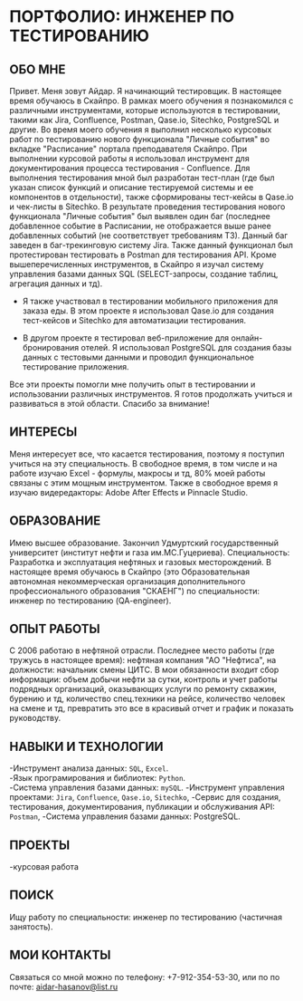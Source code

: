 # ПОРТФОЛИО: ИНЖЕНЕР ПО ТЕСТИРОВАНИЮ

## ОБО МНЕ
Привет. Меня зовут Айдар. Я начинающий тестировщик. В настоящее время обучаюсь в Скайпро. В рамках моего обучения я познакомился с различными инструментами, которые используются в тестировании, такими как Jira, Confluence, Postman, Qase.io, Sitechko, PostgreSQL и другие. Во время моего обучения я выполнил несколько курсовых работ по тестированию нового функционала "Личные события" во вкладке "Расписание" портала преподавателя Скайпро. При выполнении курсовой работы я использовал инструмент для документирования процесса тестирования - Confluence. Для выполнения тестирования мной был разработан тест-план (где был указан  список функций и описание тестируемой системы и ее компонентов в отдельности), также сформированы тест-кейсы в Qase.io и чек-листы в Sitechko. В результате проведения тестирования нового функционала "Личные события" был выявлен один баг (последнее добавленное событие в Расписании, не отображается выше ранее добавленных событий (не соответствует требованиям ТЗ). Данный баг заведен в баг-трекинговую систему Jira. Также данный функционал был протестирован тестировать в Postman для тестирования API. Кроме вышеперечисленных инструментов, в Скайпро я изучал систему управления базами данных SQL (SELECT-запросы, создание таблиц, агрегация данных и тд).   

- Я также участвовал в тестировании мобильного приложения для заказа еды. В этом проекте я использовал Qase.io для создания тест-кейсов и Sitechko для автоматизации тестирования.

- В другом проекте я тестировал веб-приложение для онлайн-бронирования отелей. Я использовал PostgreSQL для создания базы данных с тестовыми данными и проводил функциональное тестирование приложения.

Все эти проекты помогли мне получить опыт в тестировании и использовании различных инструментов. Я готов продолжать учиться и развиваться в этой области. Спасибо за внимание!



## ИНТЕРЕСЫ
Меня интересует все, что касается тестирования, поэтому я поступил учиться на эту специальность. В свободное время, в том числе и на работе изучаю Excel - формулы, макросы и тд, 80% моей работы связаны с этим мощным инструментом. Также в свободное время я изучаю видередакторы: Adobe After Effects и Pinnacle Studio.

## ОБРАЗОВАНИЕ
Имею высшее образование. Закончил Удмуртский государственный университет (институт нефти и газа им.МС.Гуцериева). Специальность: Разработка и эксплуатация нефтяных и газовых месторождений. В настоящее время обучаюсь в Скайпро (это Образовательная автономная некоммерческая организация дополнительного профессионального образования "СКАЕНГ") по специальности: инженер по тестированию (QA-engineer). 

## ОПЫТ РАБОТЫ
С 2006 работаю в нефтяной отрасли. Последнее место работы (где тружусь в настоящее время): нефтяная компания "АО "Нефтиса", на должности: начальник смены ЦИТС. В мои обязанности входит сбор информации: объем добычи нефти за сутки, контроль и учет работы подрядных организаций, оказывающих услуги по ремонту скважин, бурению и тд, количество спец.техники на рейсе, количество человек на смене и тд, превратить это все в красивый отчет и график и показать руководству.

## НАВЫКИ И ТЕХНОЛОГИИ
-Инструмент анализа данных: ``SQL``, ``Excel``.  
-Язык програмирования и библиотек: ``Python``.  
-Система управления базами данных: ``mySQL``. 
-Инструмент управления проектами: ``Jira``, ``Confluence``, ``Qase.io``, ``Sitechko``,
-Сервис для создания, тестирования, документирования, публикации и обслуживания API: ``Postman``,
-Система управления базами данных: PostgreSQL.

## ПРОЕКТЫ
-курсовая работа

## ПОИСК
Ищу работу по специальности: инженер по тестированию (частичная занятость).

## МОИ КОНТАКТЫ
Связаться со мной можно по телефону: +7-912-354-53-30, или по по почте: aidar-hasanov@list.ru

